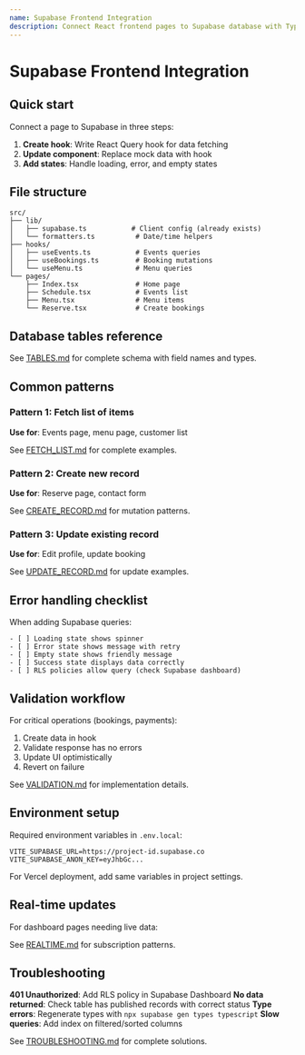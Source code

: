 ```yaml
---
name: Supabase Frontend Integration
description: Connect React frontend pages to Supabase database with TypeScript, React Query, and proper error handling. Use when integrating Supabase with website pages, setting up database queries, or replacing mock data with real data from events, bookings, menu_items, or profiles tables.
---
```


# Supabase Frontend Integration

## Quick start

Connect a page to Supabase in three steps:

1. **Create hook**: Write React Query hook for data fetching
2. **Update component**: Replace mock data with hook
3. **Add states**: Handle loading, error, and empty states

## File structure

```
src/
├── lib/
│   ├── supabase.ts           # Client config (already exists)
│   └── formatters.ts          # Date/time helpers
├── hooks/
│   ├── useEvents.ts           # Events queries
│   ├── useBookings.ts         # Booking mutations
│   └── useMenu.ts             # Menu queries
└── pages/
    ├── Index.tsx              # Home page
    ├── Schedule.tsx           # Events list
    ├── Menu.tsx               # Menu items
    └── Reserve.tsx            # Create bookings
```

## Database tables reference

See [TABLES.md](TABLES.md) for complete schema with field names and types.

## Common patterns

### Pattern 1: Fetch list of items

**Use for**: Events page, menu page, customer list

See [FETCH_LIST.md](FETCH_LIST.md) for complete examples.

### Pattern 2: Create new record

**Use for**: Reserve page, contact form

See [CREATE_RECORD.md](CREATE_RECORD.md) for mutation patterns.

### Pattern 3: Update existing record

**Use for**: Edit profile, update booking

See [UPDATE_RECORD.md](UPDATE_RECORD.md) for update examples.

## Error handling checklist

When adding Supabase queries:

```
- [ ] Loading state shows spinner
- [ ] Error state shows message with retry
- [ ] Empty state shows friendly message
- [ ] Success state displays data correctly
- [ ] RLS policies allow query (check Supabase dashboard)
```

## Validation workflow

For critical operations (bookings, payments):

1. Create data in hook
2. Validate response has no errors
3. Update UI optimistically
4. Revert on failure

See [VALIDATION.md](VALIDATION.md) for implementation details.

## Environment setup

Required environment variables in `.env.local`:

```
VITE_SUPABASE_URL=https://project-id.supabase.co
VITE_SUPABASE_ANON_KEY=eyJhbGc...
```

For Vercel deployment, add same variables in project settings.

## Real-time updates

For dashboard pages needing live data:

See [REALTIME.md](REALTIME.md) for subscription patterns.

## Troubleshooting

**401 Unauthorized**: Add RLS policy in Supabase Dashboard
**No data returned**: Check table has published records with correct status
**Type errors**: Regenerate types with `npx supabase gen types typescript`
**Slow queries**: Add index on filtered/sorted columns

See [TROUBLESHOOTING.md](TROUBLESHOOTING.md) for complete solutions.
